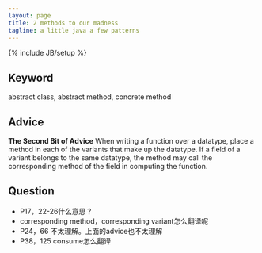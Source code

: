 ```yaml
---
layout: page
title: 2 methods to our madness
tagline: a little java a few patterns
---
```


{% include JB/setup %}

## Keyword

abstract class, abstract method, concrete method

## Advice

**The Second Bit of Advice**
When writing a function over a datatype, place a method in each of the variants that make up the datatype. If a field of a variant belongs to the same datatype, the method may call the corresponding method of the field in computing the function.

## Question 

- P17，22-26什么意思？
- corresponding method，corresponding variant怎么翻译呢
- P24，66 不太理解。上面的advice也不太理解
- P38，125 consume怎么翻译
